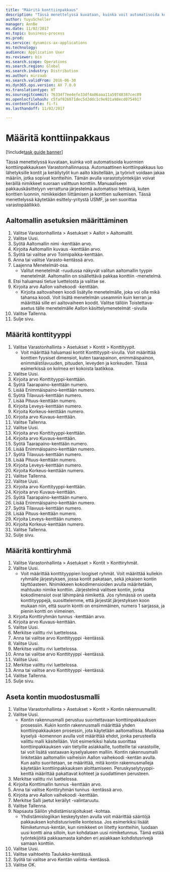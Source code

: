 ```yaml
--- 
title: "Määritä konttiinpakkaus"
description: "Tässä menettelyssä kuvataan, kuinka voit automatisoida kuormien konttiinpakkauksen Varastonhallinnassa."
author: YuyuScheller
manager: AnnBe
ms.date: 11/02/2017
ms.topic: business-process
ms.prod: 
ms.service: dynamics-ax-applications
ms.technology: 
audience: Application User
ms.reviewer: bis
ms.search.scope: Operations
ms.search.region: Global
ms.search.industry: Distribution
ms.author: mirzaab
ms.search.validFrom: 2016-06-30
ms.dyn365.ops.version: AX 7.0.0
ms.translationtype: HT
ms.sourcegitcommit: 76334f7ee4efe33df4a86aaa11a59748387cec89
ms.openlocfilehash: c5faf926071dec5d2ddc1c9e921a98ecd0754917
ms.contentlocale: fi-fi
ms.lasthandoff: 11/02/2017

---
```

# <a name="set-up-containerization"></a>Määritä konttiinpakkaus

[!include[task guide banner](../../includes/task-guide-banner.md)]

Tässä menettelyssä kuvataan, kuinka voit automatisoida kuormien konttiinpakkauksen Varastonhallinnassa. Automaattinen konttiinpakkaus luo lähetyksille kontit ja keräilytyöt kun aalto käsitellään, ja työrivit voidaan jakaa määriin, jotka sopivat kontteihin. Tämän avulla varastotyöntekijän voivat keräillä nimikkeet suoraan valittuun konttiin. Manuaaliseen pakkauskäsittelyyn verrattuna järjestelmä automatisoi tehtäviä, kuten konttien luonnin, nimikkeiden liittämisen ja konttien sulkemisen. Tässä menettelyssä käytetään esittely-yritystä USMF, ja sen suorittaa varastopäällikkö.


## <a name="set-up-a-wave-template"></a>Aaltomallin asetuksien määrittäminen
1. Valitse Varastonhallinta > Asetukset > Aallot > Aaltomallit.
2. Valitse Uusi.
3. Syötä Aaltomallin nimi -kenttään arvo.
4. Kirjoita Aaltomallin kuvaus -kenttään arvo.
5. Syötä tai valitse arvo Toimipaikka-kenttään.
6. Anna tai valitse Varasto-kentässä arvo.
7. Laajenna Menetelmät-osa.
    * Valitut menetelmät -ruudussa näkyvät valitun aaltomallin tyypin menetelmät. Aaltomallin on sisällettävä pakkaa konttiin -menetelmä.  
8. Etsi haluamasi tietue luettelosta ja valitse se.
9. Kirjoita arvo Aallon vaihekoodi -kenttään.
    * Kirjoita aaltovaiheen koodi lisätylle menetelmälle, joka voi olla mikä tahansa koodi. Voit lisätä menetelmän useammin kuin kerran ja määrittää sille eri aaltovaiheen koodit. Valitse tällöin Toistettava-asetus tälle menetelmälle Aallon käsittelymenetelmät -sivulla  
10. Valitse Tallenna.
11. Sulje sivu.

## <a name="set-up-a-container-type"></a>Määritä konttityyppi
1. Valitse Varastonhallinta > Asetukset > Kontit > Konttityypit.
    * Voit määrittää haluamasi kontit Konttityypit-sivulla. Voit määrittää konttien fyysiset dimensiot, kuten taarapainon, enimmäispainon, enimmäistilavuuden, pituuden, leveyden ja korkeuden. Tässä esimerkissä on kolmea eri kokoista laatikkoa.  
2. Valitse Uusi.
3. Kirjoita arvo Konttityyppi-kenttään.
4. Syötä Taarapaino-kenttään numero.
5. Lisää Enimmäispaino-kenttään numero.
6. Syötä Tilavuus-kenttään numero.
7. Lisää Pituus-kenttään numero.
8. Kirjoita Leveys-kenttään numero.
9. Kirjoita Korkeus-kenttään numero.
10. Kirjoita arvo Kuvaus-kenttään.
11. Valitse Tallenna.
12. Valitse Uusi.
13. Kirjoita arvo Konttityyppi-kenttään.
14. Kirjoita arvo Kuvaus-kenttään.
15. Syötä Taarapaino-kenttään numero.
16. Lisää Enimmäispaino-kenttään numero.
17. Syötä Tilavuus-kenttään numero.
18. Lisää Pituus-kenttään numero.
19. Kirjoita Leveys-kenttään numero.
20. Kirjoita Korkeus-kenttään numero.
21. Valitse Tallenna.
22. Valitse Uusi.
23. Kirjoita arvo Konttityyppi-kenttään.
24. Kirjoita arvo Kuvaus-kenttään.
25. Syötä Taarapaino-kenttään numero.
26. Lisää Enimmäispaino-kenttään numero.
27. Syötä Tilavuus-kenttään numero.
28. Lisää Pituus-kenttään numero.
29. Kirjoita Leveys-kenttään numero.
30. Kirjoita Korkeus-kenttään numero.
31. Valitse Tallenna.
32. Sulje sivu.

## <a name="set-up-a-container-group"></a>Määritä konttiryhmä
1. Valitse Varastonhallinta > Asetukset > Kontit > Konttiryhmät.
2. Valitse Uusi.
    * Voit määrittää konttityyppien loogiset ryhmät. Voit määrittää kullekin ryhmälle järjestyksen, jossa kontit pakataan, sekä jokaisen kontin täyttöasteen. Nnimikkeen kokodimensioiden avulla määritetään, mahtuuko nimike konttiin. Järjestelmä valitsee kontin, jonka kokodimensiot ovat lähimpänä nimikettä. Jos ryhmässä on useita konttityyppejä, suosittelemme, että järjestät järjestyksen koon mukaan niin, että suurin kontti on ensimmäinen, numero 1 sarjassa, ja pienin kontti on viimeinen.    
3. Kirjoita Konttiryhmän tunnus -kenttään arvo.
4. Kirjoita arvo Kuvaus-kenttään.
5. Valitse Uusi.
6. Merkitse valittu rivi luettelossa.
7. Anna tai valitse arvo Konttityyppi -kentässä.
8. Valitse Uusi.
9. Merkitse valittu rivi luettelossa.
10. Anna tai valitse arvo Konttityyppi -kentässä.
11. Valitse Uusi.
12. Merkitse valittu rivi luettelossa.
13. Anna tai valitse arvo Konttityyppi -kentässä.
14. Valitse Tallenna.
15. Sulje sivu.

## <a name="set-up-a-container-build-template"></a>Aseta kontin muodostusmalli
1. Valitse Varastonhallinta > Asetukset > Kontit > Kontin rakennusmallit.
2. Valitse Uusi.
    * Kontin rakennusmalli perustuu suoritettavaan konttiinpakkauksen prosessiin. Kukin kontin rakennusmalli määrittää yhden konttiinpakkauksen prosessin, jota käytetään aaltomallissa. Muokkaa kyselyä -komennon avulla voit määrittää ehdot, jonka perusteella valittu malli käsitellään. Voit esimerkiksi haluta suorittaa konttiinpakkauksen vain tietyille asiakkaille, tuotteille tai varastoille, tai voit lisätä vastaavan kyselyalueen malliin. Kontin rakennusmalli linkitetään aaltomallin vaiheisiin Aallon vaihekoodi -kentän avulla. Kun aalto suoritetaan, se määrittää, mitä kontin rakennusmalleja käytetään konttiinpakkauksen aloittamiseen. Peruskyselytyyppi-kenttä määrittää pakattavat kohteet ja suodattimen perusteen.  
3. Merkitse valittu rivi luettelossa.
4. Kirjoita Konttimallin tunnus -kenttään arvo.
5. Anna tai valitse Konttiryhmän tunnus -kentässä arvo.
6. Kirjoita arvo Aallon vaihekoodi -kenttään.
7. Merkitse Salli jaetut keräilyt -valintaruutu.
8. Valitse Tallenna.
9. Napsauta Säilön yhdistämisrajoitukset -kohtaa.
    * Yhdistämislogiikan keskeytysten avulla voit määrittää sääntöjä pakkauksen kohdistusriveille konteissa. Jos esimerkiksi lisäät Nimiketunnus-kentän, kun nimikkeet on liitetty kontteihin, luodaan uusi kontti aina silloin, kun kohdataan uusi nimiketunnus. Tämä estää työntekijöitä pakkaamasta kahden eri asiakkaan kohdistusrivejä samaan konttiin.  
10. Valitse Uusi.
11. Valitse vaihtoehto Taulukko-kentässä.
12. Syötä tai valitse arvo Kentän valinta -kentässä.
13. Valitse OK.


